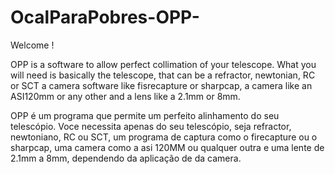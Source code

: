 # OcalParaPobres-OPP-

Welcome !

OPP is a software to allow perfect collimation of your telescope. What you will need is basically the telescope, that can be a refractor, newtonian, RC or SCT a camera software like fisrecapture or sharpcap, a camera like an ASI120mm or any other and a lens like a 2.1mm or 8mm.

OPP é um programa que permite um perfeito alinhamento do seu telescópio. Voce necessita apenas do seu telescópio, seja refractor, newtoniano, RC ou SCT, um programa de captura como o firecapture ou o sharpcap, uma camera como a asi 120MM ou qualquer outra e uma lente de 2.1mm a 8mm, dependendo da aplicação de da camera.
